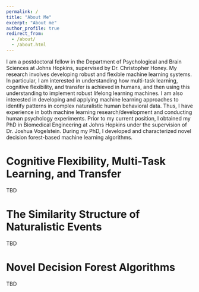 ```yaml
---
permalink: /
title: "About Me"
excerpt: "About me"
author_profile: true
redirect_from:
  - /about/
  - /about.html
---
```


I am a postdoctoral fellow in the Department of Psychological and Brain Sciences at Johns Hopkins, supervised by Dr. Christopher Honey. My research involves developing robust and flexible machine learning systems. In particular, I am interested in understanding how multi-task learning, cognitive flexibility, and transfer is achieved in humans, and then using this understanding to implement robust lifelong learning machines. I am also interested in developing and applying machine learning approaches to identify patterns in complex naturalistic human behavioral data. Thus, I have experience in both machine learning research/development and conducting human psychology experiments. Prior to my current position, I obtained my PhD in Biomedical Engineering at Johns Hopkins under the supervision of Dr. Joshua Vogelstein. During my PhD, I developed and characterized novel decision forest-based machine learning algorithms.

Cognitive Flexibility, Multi-Task Learning, and Transfer
======
TBD

The Similarity Structure of Naturalistic Events
======
TBD

Novel Decision Forest Algorithms
======
TBD

